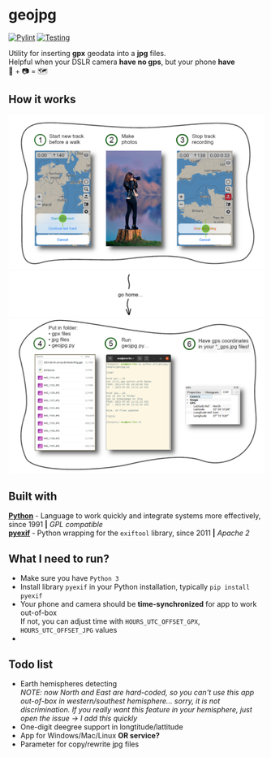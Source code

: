 # geojpg
[![Pylint](https://github.com/baidakovil/geojpg/actions/workflows/pylint.yml/badge.svg)](https://github.com/baidakovil/geojpg/actions/workflows/pylint.yml) [![Testing](https://github.com/baidakovil/geojpg/actions/workflows/python-pytest-flake8.yml/badge.svg)](https://github.com/baidakovil/geojpg/actions/workflows/python-pytest-flake8.yml)


Utility for inserting **gpx** geodata into a **jpg** files.  
Helpful when your DSLR camera **have no gps**, but your phone **have**   
📱 + 📷 = 🗺

  
## How it works

![start_track](docs/geojpg-how-to-1.jpg)
![start_track](docs/arrow.png)
![start_track](docs/geojpg-how-to-2.jpg)

## Built with

**[Python]** - Language to work quickly and integrate systems more effectively, since 1991 **|** *GPL compatible*    
**[pyexif]** - Python wrapping for the `exiftool` library, since 2011 **|** *Apache 2*  

[pyexif]: https://pypi.org/project/pyexif/
[Python]: https://www.python.org/

## What I need to run?

* Make sure you have `Python 3`
* Install library `pyexif` in your Python installation, typically `pip install pyexif`  
* Your phone and camera should be **time-synchronized** for app to work out-of-box  
If not, you can adjust time with `HOURS_UTC_OFFSET_GPX`, `HOURS_UTC_OFFSET_JPG` values
* 

## Todo list

*  Earth hemispheres detecting  
_NOTE: now North and East are hard-coded, so you can't use this app out-of-box in western/southest hemisphere... sorry, it is not discrimination. If you really want this feature in your hemisphere, just open the issue -> I add this quickly_
*  One-digit deegree support in longtitude/lattitude  
*  App for Windows/Mac/Linux **OR service?** 
*  Parameter for copy/rewrite jpg files  
